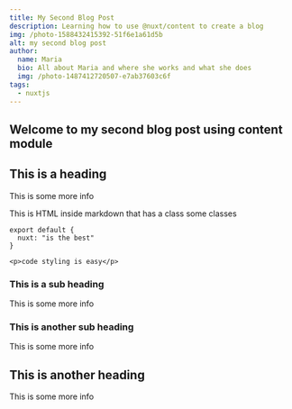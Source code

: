 ```yaml
---
title: My Second Blog Post
description: Learning how to use @nuxt/content to create a blog
img: /photo-1588432415392-51f6e1a61d5b
alt: my second blog post
author: 
  name: Maria
  bio: All about Maria and where she works and what she does
  img: /photo-1487412720507-e7ab37603c6f
tags: 
  - nuxtjs
---
```


## Welcome to my second blog post using content module

## This is a heading
This is some more info
<div class="bg-blue-500 text-white p-4 mb-4">
  This is HTML inside markdown that has a class some classes
</div>

<info-box>
  <template #info-box>
    This is a vue component inside markdown using slots
  </template>
</info-box>

```js[nuxt.config.js]
export default {
  nuxt: "is the best"
}
```
```html[my-first-blog-post.md]
<p>code styling is easy</p>
```

### This is a sub heading
This is some more info

### This is another sub heading
This is some more info

## This is another heading
This is some more info
